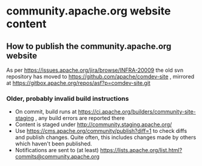 # community.apache.org website content

## How to publish the community.apache.org website

As per https://issues.apache.org/jira/browse/INFRA-20009 the old svn repository has moved to https://github.com/apache/comdev-site , mirrored at https://gitbox.apache.org/repos/asf?p=comdev-site.git 

### Older, probably invalid build instructions
 * On commit, build runs at https://ci.apache.org/builders/community-site-staging , any build errors are reported there
 * Content is staged under http://community.staging.apache.org/
 * Use https://cms.apache.org/community/publish?diff=1 to check diffs and publish changes. Quite often, this includes changes made by others which haven't been published.
* Notifications are sent to (at least) https://lists.apache.org/list.html?commits@community.apache.org

